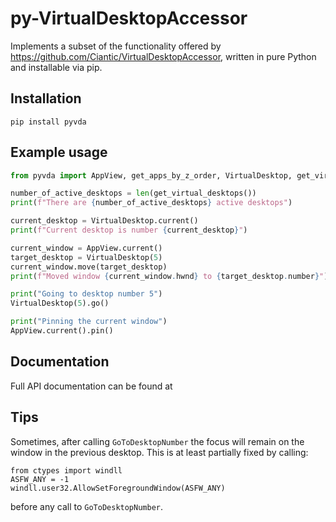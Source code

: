 # py-VirtualDesktopAccessor

Implements a subset of the functionality offered by https://github.com/Ciantic/VirtualDesktopAccessor, written in pure Python and installable via pip.

## Installation
```
pip install pyvda
```

## Example usage
```python
from pyvda import AppView, get_apps_by_z_order, VirtualDesktop, get_virtual_desktops

number_of_active_desktops = len(get_virtual_desktops())
print(f"There are {number_of_active_desktops} active desktops")

current_desktop = VirtualDesktop.current()
print(f"Current desktop is number {current_desktop}")

current_window = AppView.current()
target_desktop = VirtualDesktop(5)
current_window.move(target_desktop)
print(f"Moved window {current_window.hwnd} to {target_desktop.number}")

print("Going to desktop number 5")
VirtualDesktop(5).go()

print("Pinning the current window")
AppView.current().pin()
```

## Documentation
Full API documentation can be found at

## Tips

Sometimes, after calling `GoToDesktopNumber` the focus will remain on the window in the previous desktop. This is at least partially fixed by calling:
```
from ctypes import windll
ASFW_ANY = -1
windll.user32.AllowSetForegroundWindow(ASFW_ANY)
```

before any call to `GoToDesktopNumber`.